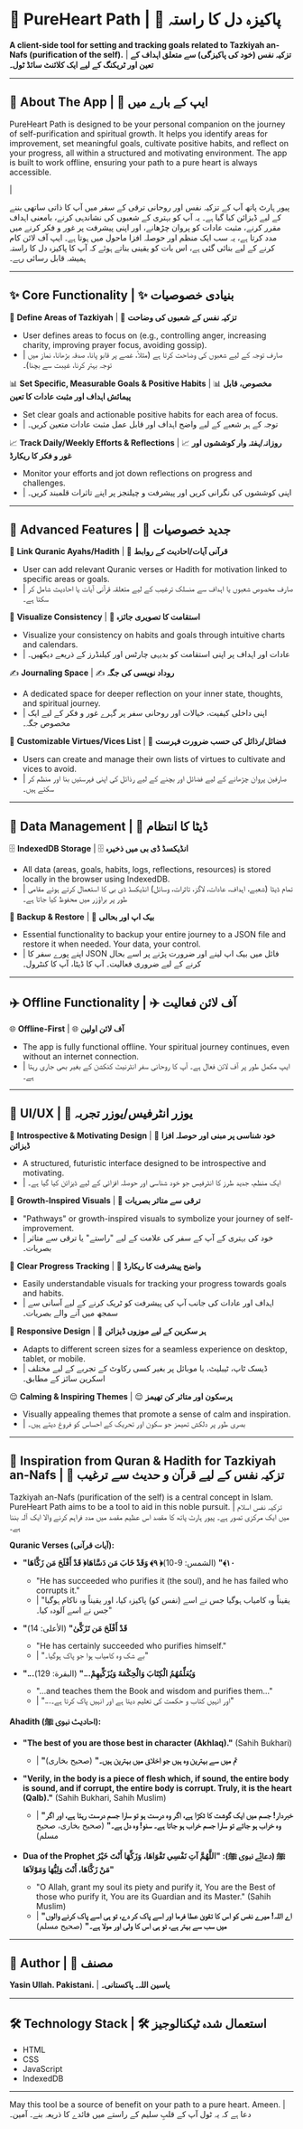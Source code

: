 <!-- It's generally better to use Unicode emojis in READMEs for universal rendering without external dependencies -->
<!-- However, if you were to link Font Awesome (though not standard for README rendering): -->
<!-- <link rel="stylesheet" href="https://cdnjs.cloudflare.com/ajax/libs/font-awesome/6.4.0/css/all.min.css"> -->
<!-- The icons below will be Unicode emojis. -->

# 💖 PureHeart Path | 💖 پاکیزہ دل کا راستہ

**A client-side tool for setting and tracking goals related to Tazkiyah an-Nafs (purification of the self).** | **تزکیہ نفس (خود کی پاکیزگی) سے متعلق اہداف کے تعین اور ٹریکنگ کے لیے ایک کلائنٹ سائڈ ٹول۔**

---

## 📜 About The App | 📜 ایپ کے بارے میں

PureHeart Path is designed to be your personal companion on the journey of self-purification and spiritual growth. It helps you identify areas for improvement, set meaningful goals, cultivate positive habits, and reflect on your progress, all within a structured and motivating environment. The app is built to work offline, ensuring your path to a pure heart is always accessible.

|

پیور ہارٹ پاتھ آپ کے تزکیہ نفس اور روحانی ترقی کے سفر میں آپ کا ذاتی ساتھی بننے کے لیے ڈیزائن کیا گیا ہے۔ یہ آپ کو بہتری کے شعبوں کی نشاندہی کرنے، بامعنی اہداف مقرر کرنے، مثبت عادات کو پروان چڑھانے، اور اپنی پیشرفت پر غور و فکر کرنے میں مدد کرتا ہے، یہ سب ایک منظم اور حوصلہ افزا ماحول میں ہوتا ہے۔ ایپ آف لائن کام کرنے کے لیے بنائی گئی ہے، اس بات کو یقینی بناتے ہوئے کہ آپ کا پاکیزہ دل کا راستہ ہمیشہ قابل رسائی رہے۔

---

## ✨ Core Functionality | ✨ بنیادی خصوصیات

🎯 **Define Areas of Tazkiyah** | 🎯 **تزکیہ نفس کے شعبوں کی وضاحت**
   - User defines areas to focus on (e.g., controlling anger, increasing charity, improving prayer focus, avoiding gossip).
   - | صارف توجہ کے لیے شعبوں کی وضاحت کرتا ہے (مثلاً، غصے پر قابو پانا، صدقہ بڑھانا، نماز میں توجہ بہتر کرنا، غیبت سے بچنا)۔

📊 **Set Specific, Measurable Goals & Positive Habits** | 📊 **مخصوص، قابل پیمائش اہداف اور مثبت عادات کا تعین**
   - Set clear goals and actionable positive habits for each area of focus.
   - | توجہ کے ہر شعبے کے لیے واضح اہداف اور قابل عمل مثبت عادات متعین کریں۔

📈 **Track Daily/Weekly Efforts & Reflections** | 📈 **روزانہ/ہفتہ وار کوششوں اور غور و فکر کا ریکارڈ**
   - Monitor your efforts and jot down reflections on progress and challenges.
   - | اپنی کوششوں کی نگرانی کریں اور پیشرفت و چیلنجز پر اپنے تاثرات قلمبند کریں۔

---

## 🚀 Advanced Features | 🚀 جدید خصوصیات

📖 **Link Quranic Ayahs/Hadith** | 📖 **قرآنی آیات/احادیث کے روابط**
   - User can add relevant Quranic verses or Hadith for motivation linked to specific areas or goals.
   - | صارف مخصوص شعبوں یا اہداف سے منسلک ترغیب کے لیے متعلقہ قرآنی آیات یا احادیث شامل کر سکتا ہے۔

📅 **Visualize Consistency** | 📅 **استقامت کا تصویری جائزہ**
   - Visualize your consistency on habits and goals through intuitive charts and calendars.
   - | عادات اور اہداف پر اپنی استقامت کو بدیہی چارٹس اور کیلنڈرز کے ذریعے دیکھیں۔

✍️ **Journaling Space** | ✍️ **روداد نویسی کی جگہ**
   - A dedicated space for deeper reflection on your inner state, thoughts, and spiritual journey.
   - | اپنی داخلی کیفیت، خیالات اور روحانی سفر پر گہرے غور و فکر کے لیے ایک مخصوص جگہ۔

📝 **Customizable Virtues/Vices List** | 📝 **فضائل/رذائل کی حسب ضرورت فہرست**
   - Users can create and manage their own lists of virtues to cultivate and vices to avoid.
   - | صارفین پروان چڑھانے کے لیے فضائل اور بچنے کے لیے رذائل کی اپنی فہرستیں بنا اور منظم کر سکتے ہیں۔

---

## 💾 Data Management | 💾 ڈیٹا کا انتظام

🗄️ **IndexedDB Storage** | 🗄️ **انڈیکسڈ ڈی بی میں ذخیرہ**
   - All data (areas, goals, habits, logs, reflections, resources) is stored locally in the browser using IndexedDB.
   - | تمام ڈیٹا (شعبے، اہداف، عادات، لاگز، تاثرات، وسائل) انڈیکسڈ ڈی بی کا استعمال کرتے ہوئے مقامی طور پر براؤزر میں محفوظ کیا جاتا ہے۔

🔄 **Backup & Restore** | 🔄 **بیک اپ اور بحالی**
   - Essential functionality to backup your entire journey to a JSON file and restore it when needed. Your data, your control.
   - | اپنے پورے سفر کا JSON فائل میں بیک اپ لینے اور ضرورت پڑنے پر اسے بحال کرنے کے لیے ضروری فعالیت۔ آپ کا ڈیٹا، آپ کا کنٹرول۔

---

## ✈️ Offline Functionality | ✈️ آف لائن فعالیت

🌐 **Offline-First** | 🌐 **آف لائن اولین**
   - The app is fully functional offline. Your spiritual journey continues, even without an internet connection.
   - | ایپ مکمل طور پر آف لائن فعال ہے۔ آپ کا روحانی سفر انٹرنیٹ کنکشن کے بغیر بھی جاری رہتا ہے۔

---

## 🎨 UI/UX | 🎨 یوزر انٹرفیس/یوزر تجربہ

🔮 **Introspective & Motivating Design** | 🔮 **خود شناسی پر مبنی اور حوصلہ افزا ڈیزائن**
   - A structured, futuristic interface designed to be introspective and motivating.
   - | ایک منظم، جدید طرز کا انٹرفیس جو خود شناسی اور حوصلہ افزائی کے لیے ڈیزائن کیا گیا ہے۔

🌱 **Growth-Inspired Visuals** | 🌱 **ترقی سے متاثر بصریات**
   - "Pathways" or growth-inspired visuals to symbolize your journey of self-improvement.
   - | خود کی بہتری کے آپ کے سفر کی علامت کے لیے "راستے" یا ترقی سے متاثر بصریات۔

👀 **Clear Progress Tracking** | 👀 **واضح پیشرفت کا ریکارڈ**
   - Easily understandable visuals for tracking your progress towards goals and habits.
   - | اہداف اور عادات کی جانب آپ کی پیشرفت کو ٹریک کرنے کے لیے آسانی سے سمجھ میں آنے والے بصریات۔

📱 **Responsive Design** | 📱 **ہر سکرین کے لیے موزوں ڈیزائن**
   - Adapts to different screen sizes for a seamless experience on desktop, tablet, or mobile.
   - | ڈیسک ٹاپ، ٹیبلیٹ، یا موبائل پر بغیر کسی رکاوٹ کے تجربے کے لیے مختلف اسکرین سائز کے مطابق۔

😌 **Calming & Inspiring Themes** | 😌 **پرسکون اور متاثر کن تھیمز**
   - Visually appealing themes that promote a sense of calm and inspiration.
   - | بصری طور پر دلکش تھیمز جو سکون اور تحریک کے احساس کو فروغ دیتے ہیں۔

---

## 🌟 Inspiration from Quran & Hadith for Tazkiyah an-Nafs | 🌟 تزکیہ نفس کے لیے قرآن و حدیث سے ترغیب

Tazkiyah an-Nafs (purification of the self) is a central concept in Islam. PureHeart Path aims to be a tool to aid in this noble pursuit.
|
تزکیہ نفس اسلام میں ایک مرکزی تصور ہے۔ پیور ہارٹ پاتھ کا مقصد اس عظیم مقصد میں مدد فراہم کرنے والا ایک آلہ بننا ہے۔

**Quranic Verses (آیات قرآنی):**

*   **"قَدْ أَفْلَحَ مَن زَكَّاهَا ‎﴿٩﴾‏ وَقَدْ خَابَ مَن دَسَّاهَا ‎﴿١٠﴾"** (الشمس: 9-10)
    *   "He has succeeded who purifies it (the soul), and he has failed who corrupts it."
    *   | "یقیناً وہ کامیاب ہوگیا جس نے اسے (نفس کو) پاکیزہ کیا، اور یقیناً وہ ناکام ہوگیا جس نے اسے آلودہ کیا۔"

*   **"قَدْ أَفْلَحَ مَن تَزَكَّىٰ"** (الأعلى: 14)
    *   "He has certainly succeeded who purifies himself."
    *   | "بے شک وہ کامیاب ہوا جو پاک ہوگیا۔"

*   **"...وَيُعَلِّمُهُمُ الْكِتَابَ وَالْحِكْمَةَ وَيُزَكِّيهِمْ..."** (البقرة: 129)
    *   "...and teaches them the Book and wisdom and purifies them..."
    *   | "...اور انہیں کتاب و حکمت کی تعلیم دیتا ہے اور انہیں پاک کرتا ہے۔"

**Ahadith (احادیث نبوی ﷺ):**

*   **"The best of you are those best in character (Akhlaq)."** (Sahih Bukhari)
    *   | **"تم میں سے بہترین وہ ہیں جو اخلاق میں بہترین ہیں۔"** (صحیح بخاری)

*   **"Verily, in the body is a piece of flesh which, if sound, the entire body is sound, and if corrupt, the entire body is corrupt. Truly, it is the heart (Qalb)."** (Sahih Bukhari, Sahih Muslim)
    *   | **"خبردار! جسم میں ایک گوشت کا ٹکڑا ہے، اگر وہ درست ہو تو سارا جسم درست رہتا ہے، اور اگر وہ خراب ہو جائے تو سارا جسم خراب ہو جاتا ہے۔ سنو! وہ دل ہے۔"** (صحیح بخاری، صحیح مسلم)

*   **Dua of the Prophet ﷺ (دعائے نبوی ﷺ):**
    **"اللَّهُمَّ آتِ نَفْسِي تَقْوَاهَا، وَزَكِّهَا أَنْتَ خَيْرُ مَنْ زَكَّاهَا، أَنْتَ وَلِيُّهَا وَمَوْلاَهَا"**
    *   "O Allah, grant my soul its piety and purify it, You are the Best of those who purify it, You are its Guardian and its Master." (Sahih Muslim)
    *   | **"اے اللہ! میرے نفس کو اس کا تقویٰ عطا فرما اور اسے پاک کر دے، تو ہی اسے پاک کرنے والوں میں سب سے بہتر ہے، تو ہی اس کا ولی اور مولا ہے۔"** (صحیح مسلم)

---

## 👤 Author | 👤 مصنف

**Yasin Ullah. Pakistani.** | **یاسین اللہ۔ پاکستانی۔**

---

## 🛠️ Technology Stack | 🛠️ استعمال شدہ ٹیکنالوجیز

*   HTML
*   CSS
*   JavaScript
*   IndexedDB

---

May this tool be a source of benefit on your path to a pure heart. Ameen. | دعا ہے کہ یہ ٹول آپ کے قلبِ سلیم کے راستے میں فائدے کا ذریعہ بنے۔ آمین۔
